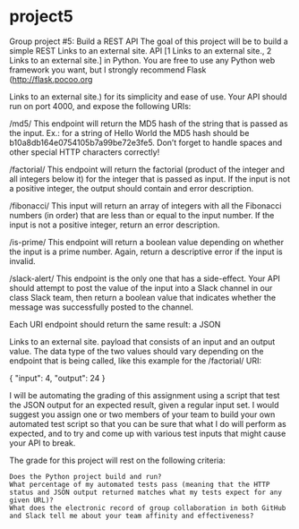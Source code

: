 # project5
Group project #5: Build a REST API
The goal of this project will be to build a simple REST Links to an external site. API [1 Links to an external site., 2 Links to an external site.] in Python. You are free to use any Python web framework you want, but I strongly recommend Flask (http://flask.pocoo.org

Links to an external site.) for its simplicity and ease of use. Your API should run on port 4000, and expose the following URIs:

/md5/<string>
This endpoint will return the MD5 hash of the string that is passed as the input. Ex.: for a string of Hello World the MD5 hash should be b10a8db164e0754105b7a99be72e3fe5. Don’t forget to handle spaces and other special HTTP characters correctly!

/factorial/<int>
This endpoint will return the factorial (product of the integer and all integers below it) for the integer that is passed as input. If the input is not a positive integer, the output should contain and error description.

/fibonacci/<int>
This input will return an array of integers with all the Fibonacci numbers (in order) that are less than or equal to the input number. If the input is not a positive integer, return an error description. 

/is-prime/<int>
This endpoint will return a boolean value depending on whether the input is a prime number. Again, return a descriptive error if the input is invalid.

/slack-alert/<string>
This endpoint is the only one that has a side-effect. Your API should attempt to post the value of the input into a Slack channel in our class Slack team, then return a boolean value that indicates whether the message was successfully posted to the channel. 

Each URI endpoint should return the same result: a JSON

Links to an external site. payload that consists of an input and an output value. The data type of the two values should vary depending on the endpoint that is being called, like this example for the /factorial/ URI:

{
  "input": 4,
  "output": 24
}

I will be automating the grading of this assignment using a script that test the JSON output for an expected result, given a regular input set. I would suggest you assign one or two members of your team to build your own automated test script so that you can be sure that what I do will perform as expected, and to try and come up with various test inputs that might cause your API to break.

The grade for this project will rest on the following criteria:

    Does the Python project build and run?
    What percentage of my automated tests pass (meaning that the HTTP status and JSON output returned matches what my tests expect for any given URL)?
    What does the electronic record of group collaboration in both GitHub and Slack tell me about your team affinity and effectiveness?
